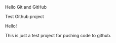 Hello Git and GitHub

Test Github project

Hello!

This is just a test project for pushing code to github.